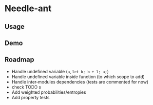 # Needle-ant

## Usage

## Demo

## Roadmap
  * Handle undefined variable (`a`, `let b; b + 1; a;`)
  * Handle undefined variable inside function (to which scope to add)
  * Handle inter-modules dependencies (tests are commented for now)
  * check TODO s
  * Add weighted probabilities/entropies
  * Add property tests
